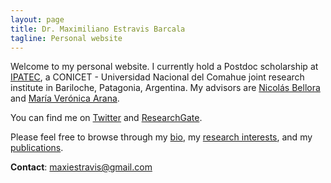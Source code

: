 ```yaml
---
layout: page
title: Dr. Maximiliano Estravis Barcala
tagline: Personal website
---
```


Welcome to my personal website. I currently hold a Postdoc scholarship at [IPATEC](https://ipatec.conicet.gov.ar), a CONICET - Universidad Nacional del Comahue joint research institute in Bariloche, Patagonia, Argentina. My advisors are [Nicolás Bellora](https://www.researchgate.net/profile/Nicolas_Bellora) and [María Verónica Arana](https://www.researchgate.net/profile/Maria_Arana2).

You can find me on [Twitter](https://twitter.com/MaxiEstravis) and [ResearchGate](https://www.researchgate.net/profile/Maximiliano_Estravis_Barcala).

Please feel free to browse through my [bio](pages/bio.md), my [research interests](pages/research_interests.md), and my [publications](pages/publications.md).

**Contact**: <maxiestravis@gmail.com>
